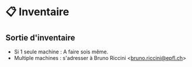 # :clipboard: Inventaire  

## Sortie d'inventaire 
- Si 1 seule machine : A faire sois même.
- Multiple machines : s'adresser à Bruno Riccini <<bruno.riccini@epfl.ch>>